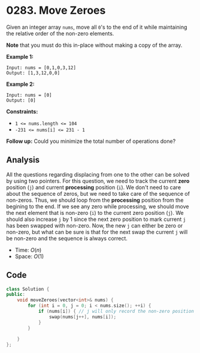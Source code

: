 # 0283. Move Zeroes

Given an integer array `nums`, move all `0`'s to the end of it while maintaining the relative order of the non-zero elements.

**Note** that you must do this in-place without making a copy of the array.

 

**Example 1:**

```
Input: nums = [0,1,0,3,12]
Output: [1,3,12,0,0]
```

**Example 2:**

```
Input: nums = [0]
Output: [0]
```

 

**Constraints:**

- `1 <= nums.length <= 104`
- `-231 <= nums[i] <= 231 - 1`

 

**Follow up:** Could you minimize the total number of operations done?

## Analysis

All the questions regarding displacing from one to the other can be solved by using two pointers. For this question, we need to track the current **zero** position (`j`) and current **processing** position (`i`). We don't need to care about the sequence of zeros, but we need to take care of the sequence of non-zeros. Thus, we should loop from the **processing** position from the begining to the end. If we see any zero while processing, we should move the next element that is non-zero (`i`) to the current zero position (`j`). We should also increase `j` by 1 since the next zero position to mark current `j` has been swapped with non-zero. Now, the new `j` can either be zero or non-zero, but what can be sure is that for the next swap the current `j` will be non-zero and the sequence is always correct.

* Time: $O(n)$
* Space: $O(1)$

## Code

```c++
class Solution {
public:
    void moveZeroes(vector<int>& nums) {
        for (int i = 0, j = 0; i < nums.size(); ++i) {
            if (nums[i]) { // j will only record the non-zero position
                swap(nums[j++], nums[i]);
            }
        }
    
    }
};
```

